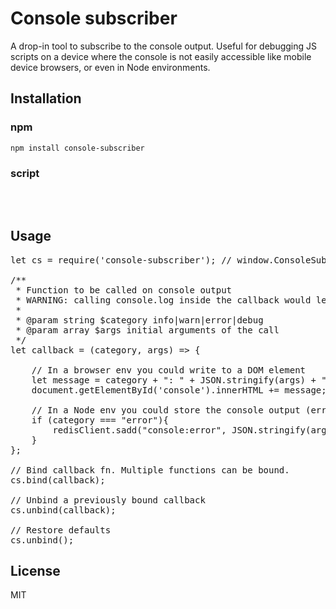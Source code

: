 # Console subscriber
 
A drop-in tool to subscribe to the console output. Useful for debugging JS scripts on a device where the console is not easily accessible like mobile device browsers, or even in Node environments.
 
## Installation

### npm

```sh
npm install console-subscriber
``` 

### script
<pre>
<script src="node_modules/console-subscriber/index.js"></script>
</pre>
 
## Usage

<pre>
let cs = require('console-subscriber'); // window.ConsoleSubscriber object is available in browsers

/**
 * Function to be called on console output
 * WARNING: calling console.log inside the callback would lead to an infinite recursion
 *
 * @param string $category info|warn|error|debug
 * @param array $args initial arguments of the call 
 */
let callback = (category, args) => {

    // In a browser env you could write to a DOM element
    let message = category + ": " + JSON.stringify(args) + "\n";
    document.getElementById('console').innerHTML += message; 

    // In a Node env you could store the console output (errors)
    if (category === "error"){
        redisClient.sadd("console:error", JSON.stringify(args));
    }
};

// Bind callback fn. Multiple functions can be bound.
cs.bind(callback); 

// Unbind a previously bound callback
cs.unbind(callback);

// Restore defaults
cs.unbind();    
</pre>

## License
MIT
